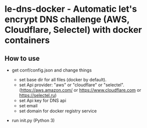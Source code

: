 # le-dns-docker - Automatic let's encrypt DNS challenge (AWS, Cloudflare, Selectel) with docker containers


## How to use

- get conf/config.json and change things
    - set base dir for all files (docker by default).
    - set Api provider: "aws" or "cloudflare" or "selectel". (https://aws.amazon.com/ or https://www.cloudflare.com or https://selectel.ru)
    - set Api key for DNS api 
    - set email
    - set domain for docker registry service 

- run init.py (Python 3)